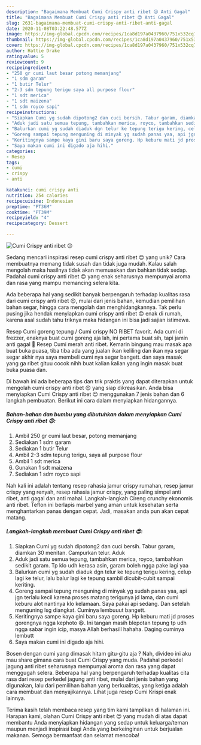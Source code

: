 ```yaml
---
description: "Bagaimana Membuat Cumi Crispy anti ribet 😍 Anti Gagal"
title: "Bagaimana Membuat Cumi Crispy anti ribet 😍 Anti Gagal"
slug: 2631-bagaimana-membuat-cumi-crispy-anti-ribet-anti-gagal
date: 2020-11-08T03:22:48.577Z
image: https://img-global.cpcdn.com/recipes/1ca8d197a0437960/751x532cq70/cumi-crispy-anti-ribet-😍-foto-resep-utama.jpg
thumbnail: https://img-global.cpcdn.com/recipes/1ca8d197a0437960/751x532cq70/cumi-crispy-anti-ribet-😍-foto-resep-utama.jpg
cover: https://img-global.cpcdn.com/recipes/1ca8d197a0437960/751x532cq70/cumi-crispy-anti-ribet-😍-foto-resep-utama.jpg
author: Hattie Drake
ratingvalue: 5
reviewcount: 9
recipeingredient:
- "250 gr cumi laut besar potong memanjang"
- "1 sdm garam"
- "1 butir Telur"
- "2-3 sdm tepung terigu saya all purpose flour"
- "1 sdt merica"
- "1 sdt maizena"
- "1 sdm royco sapi"
recipeinstructions:
- "Siapkan Cumi yg sudah dipotong2 dan cuci bersih. Tabur garam, diamkan 30 menitan. Campurkan telur. Aduk"
- "Aduk jadi satu semua tepung, tambahkan merica, royco, tambahkan sedikit garam. Tp klo udh kerasa asin, garam boleh ngga pake lagi yaa"
- "Balurkan cumi yg sudah diaduk dgn telur ke tepung terigu kering, celup lagi ke telur, lalu balur lagi ke tepung sambil dicubit-cubit sampai keriting."
- "Goreng sampai tepung menguning di minyak yg sudah panas yaa, api jgn terlalu kecil karena proses matang terigunya jd lama, dan cumi keburu alot nantinya klo kelamaan. Saya pakai api sedang. Dan setelah menguning lsg diangkat. Cuminya lembuuut bangett."
- "Keritingnya sampe kaya gini baru saya goreng. Hp keburu mati jd proses gorengnya ngga kephoto 😆. Ini tangan masih blepotan tepung tp udh ngga sabar ingin icip, masya Allah berhasill hahaha. Daging cuminya lembutt"
- "Saya makan cumi ini digado aja hihi."
categories:
- Resep
tags:
- cumi
- crispy
- anti

katakunci: cumi crispy anti 
nutrition: 254 calories
recipecuisine: Indonesian
preptime: "PT36M"
cooktime: "PT39M"
recipeyield: "4"
recipecategory: Dessert

---
```



![Cumi Crispy anti ribet 😍](https://img-global.cpcdn.com/recipes/1ca8d197a0437960/751x532cq70/cumi-crispy-anti-ribet-😍-foto-resep-utama.jpg)

Sedang mencari inspirasi resep cumi crispy anti ribet 😍 yang unik? Cara membuatnya memang tidak susah dan tidak juga mudah. Kalau salah mengolah maka hasilnya tidak akan memuaskan dan bahkan tidak sedap. Padahal cumi crispy anti ribet 😍 yang enak seharusnya mempunyai aroma dan rasa yang mampu memancing selera kita.

Ada beberapa hal yang sedikit banyak berpengaruh terhadap kualitas rasa dari cumi crispy anti ribet 😍, mulai dari jenis bahan, kemudian pemilihan bahan segar, hingga cara mengolah dan menghidangkannya. Tak perlu pusing jika hendak menyiapkan cumi crispy anti ribet 😍 enak di rumah, karena asal sudah tahu triknya maka hidangan ini bisa jadi sajian istimewa.

Resep Cumi goreng tepung / Cumi crispy NO RIBET favorit. Ada cumi di frezzer, enaknya buat cumi goreng aja lah, ini pertama buat sih, tapi jamin anti gagal 🍴 Resep Cumi merah anti ribet. Kemarin bingung mau masak apa buat buka puasa, tiba tiba ada yang jualan ikan keliling dan ikan nya segar segar akhir nya saya membeli cumi nya segar bangett. dan saya masak yang ga ribet gituu cocok nihh buat kalian kalian yang ingin masak buat buka puasa dan.


Di bawah ini ada beberapa tips dan trik praktis yang dapat diterapkan untuk mengolah cumi crispy anti ribet 😍 yang siap dikreasikan. Anda bisa menyiapkan Cumi Crispy anti ribet 😍 menggunakan 7 jenis bahan dan 6 langkah pembuatan. Berikut ini cara dalam menyiapkan hidangannya.

<!--inarticleads1-->

##### Bahan-bahan dan bumbu yang dibutuhkan dalam menyiapkan Cumi Crispy anti ribet 😍:

1. Ambil 250 gr cumi laut besar, potong memanjang
1. Sediakan 1 sdm garam
1. Sediakan 1 butir Telur
1. Ambil 2-3 sdm tepung terigu, saya all purpose flour
1. Ambil 1 sdt merica
1. Gunakan 1 sdt maizena
1. Sediakan 1 sdm royco sapi


Nah kali ini adalah tentang resep rahasia jamur crispy rumahan, resep jamur crispy yang renyah, resep rahasia jamur crispy, yang paling simpel anti ribet, anti gagal dan anti mahal. Langkah-langkah Cireng crunchy ekonomis anti ribet. Teflon ini berlapis marbel yang aman untuk kesehatan serta menghantarkan panas dengan cepat. Jadi, masakan anda pun akan cepat matang. 

<!--inarticleads2-->

##### Langkah-langkah membuat Cumi Crispy anti ribet 😍:

1. Siapkan Cumi yg sudah dipotong2 dan cuci bersih. Tabur garam, diamkan 30 menitan. Campurkan telur. Aduk
1. Aduk jadi satu semua tepung, tambahkan merica, royco, tambahkan sedikit garam. Tp klo udh kerasa asin, garam boleh ngga pake lagi yaa
1. Balurkan cumi yg sudah diaduk dgn telur ke tepung terigu kering, celup lagi ke telur, lalu balur lagi ke tepung sambil dicubit-cubit sampai keriting.
1. Goreng sampai tepung menguning di minyak yg sudah panas yaa, api jgn terlalu kecil karena proses matang terigunya jd lama, dan cumi keburu alot nantinya klo kelamaan. Saya pakai api sedang. Dan setelah menguning lsg diangkat. Cuminya lembuuut bangett.
1. Keritingnya sampe kaya gini baru saya goreng. Hp keburu mati jd proses gorengnya ngga kephoto 😆. Ini tangan masih blepotan tepung tp udh ngga sabar ingin icip, masya Allah berhasill hahaha. Daging cuminya lembutt
1. Saya makan cumi ini digado aja hihi.


Bosen dengan cumi yang dimasak hitam gitu-gitu aja ? Nah, divideo ini aku mau share gimana cara buat Cumi Crispy yang muda. Padahal perkedel jagung anti ribet seharusnya mempunyai aroma dan rasa yang dapat menggugah selera. Beberapa hal yang berpengaruh terhadap kualitas cita rasa dari resep perkedel jagung anti ribet, mulai dari jenis bahan yang digunakan, lalu dari pemilihan bahan yang berkualitas, yang ketiga adalah cara membuat dan menyajikannya. Lihat juga resep Cumi Krispi enak lainnya. 

Terima kasih telah membaca resep yang tim kami tampilkan di halaman ini. Harapan kami, olahan Cumi Crispy anti ribet 😍 yang mudah di atas dapat membantu Anda menyiapkan hidangan yang sedap untuk keluarga/teman maupun menjadi inspirasi bagi Anda yang berkeinginan untuk berjualan makanan. Semoga bermanfaat dan selamat mencoba!
